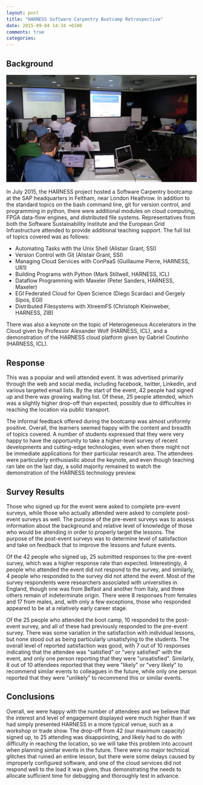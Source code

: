 ```yaml
---
layout: post
title: "HARNESS Software Carpentry Bootcamp Retrospective"
date: 2015-09-04 14:34 +0100
comments: true
categories: 
---
```


## Background

![Alex Wolf Keynote](/images/20150715_143559.jpg)

In July 2015, the HARNESS project hosted a Software Carpentry bootcamp at the
SAP headquarters in Feltham, near London Heathrow. In addition to the standard
topics on the bash command line, git for version control, and programming in
python, there were additional modules on cloud computing, FPGA data-flow
engines, and distributed file systems. Representatives from both the Software
Sustainability Institute and the European Grid Infrastructure attended to
provide additional teaching support. The full list of topics covered was as
follows:

- Automating Tasks with the Unix Shell (Alistair Grant, SSI)
- Version Control with Git (Alistair Grant, SSI)
- Managing Cloud Services with ConPaaS (Guillaume Pierre, HARNESS, UR1)
- Building Programs with Python (Mark Stillwell, HARNESS, ICL)
- Dataflow Programming with Maxeler (Peter Sanders, HARNESS, Maxeler)
- EGI Federated Cloud for Open Science (Diego Scardaci and Gergely Sipos, EGI)
- Distributed Filesystems with XtreemFS (Christoph Kleinweber, HARNESS, ZIB)

There was also a keynote on the topic of Heterogeneous Accelerators in the
Cloud given by Professor Alexander Wolf (HARNESS, ICL), and a demonstration of
the HARNESS cloud platform given by Gabriel Coutinho (HARNESS, ICL).

<!--more-->

## Response

This was a popular and well attended event. It was advertised primarily through
the web and social media, including facebook, twitter, LinkedIn, and various
targeted email lists. By the start of the event, 42 people had signed up and
there was growing waiting list. Of these, 25 people attended, which was
a slightly higher drop-off than expected, possibly due to difficulties in
reaching the location via public transport.

The informal feedback offered during the bootcamp was almost uniformly
positive. Overall, the learners seemed happy with the content and breadth of
topics covered. A number of students expressed that they were very happy to
have the opportunity to take a higher-level survey of recent developments and
cutting-edge technologies, even when there might not be immediate applications
for their particular research area. The attendees were particularly
enthusiastic about the keynote, and even though teaching ran late on the last
day, a solid majority remained to watch the demonstration of the HARNESS
technology preview.

## Survey Results

Those who signed up for the event were asked to complete pre-event surveys,
while those who actually attended were asked to complete post-event surveys as
well. The purpose of the pre-event surveys was to assess information about the
background and relative level of knowledge of those who would be attending in
order to properly target the lessons. The purpose of the post-event surveys was
to determine level of satisfaction and take on feedback that to improve the
lessons and future events.

Of the 42 people who signed up, 25 submitted responses to the pre-event survey,
which was a higher response rate than expected. Interestingly, 4 people who
attended the event did not respond to the survey, and similarly, 4 people who
responded to the survey did not attend the event. Most of the survey
respondents were researchers associated with universities in England, though
one was from Belfast and another from Italy, and three others remain of
indeterminate origin. There were 8 responses from females and 17 from males,
and, with only a few exceptions, those who responded appeared to be at
a relatively early career stage.

Of the 25 people who attended the boot camp, 10 responded to the post-event
survey, and all of these had previously responded to the pre-event survey.
There was some variation in the satisfaction with individual lessons, but none
stood out as being particularly unsatisfying to the students. The overall level
of reported satisfaction was good, with 7 out of 10 responses indicating that
the attendee was "satisfied" or "very satisfied" with the event, and only one
person reporting that they were "unsatisfied". Similarly, 8 out of 10 attendees
reported that they were "likely" or "very likely" to recommend similar events
to colleagues in the future, while only one person reported that they were
"unlikely" to recommend this or similar events.

## Conclusions

Overall, we were happy with the number of attendees and we believe that the
interest and level of engagement displayed were much higher than if we had
simply presented HARNESS in a more typical venue, such as a workshop or trade
show. The drop-off from 42 (our maximum capacity) signed up, to 25 attending
was disappointing, and likely had to do with difficulty in reaching the
location, so we will take this problem into account when planning similar
events in the future. There were no major technical glitches that ruined an
entire lesson, but there were some delays caused by improperly configured
software, and one of the cloud services did not respond well to the load it was
given, thus demonstrating the needs to allocate sufficient time for debugging
and thoroughly test in advance.
